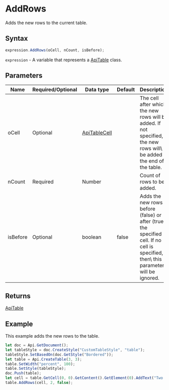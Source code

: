 # AddRows

Adds the new rows to the current table.

## Syntax

```javascript
expression.AddRows(oCell, nCount, isBefore);
```

`expression` - A variable that represents a [ApiTable](../ApiTable.md) class.

## Parameters

| **Name** | **Required/Optional** | **Data type** | **Default** | **Description** |
| ------------- | ------------- | ------------- | ------------- | ------------- |
| oCell | Optional | [ApiTableCell](../../ApiTableCell/ApiTableCell.md) |  | The cell after which the new rows will be added. If not specified, the new rows will\ be added at the end of the table. |
| nCount | Required | Number |  | Count of rows to be added. |
| isBefore | Optional | boolean | false | Adds the new rows before (false) or after (true) the specified cell. If no cell is specified, then\ this parameter will be ignored. |

## Returns

[ApiTable](../../ApiTable/ApiTable.md)

## Example

This example adds the new rows to the table.

```javascript editor-
let doc = Api.GetDocument();
let tableStyle = doc.CreateStyle("CustomTableStyle", "table");
tableStyle.SetBasedOn(doc.GetStyle("Bordered"));
let table = Api.CreateTable(3, 3);
table.SetWidth("percent", 100);
table.SetStyle(tableStyle);
doc.Push(table);
let cell = table.GetCell(0, 0).GetContent().GetElement(0).AddText("Two new rows were added after this cell.");
table.AddRows(cell, 2, false);
```
